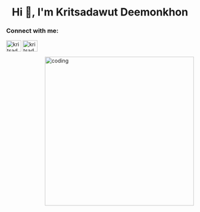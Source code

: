 <h1 align="center">Hi 👋, I'm Kritsadawut Deemonkhon</h1>

<h3 align="left">Connect with me:</h3>
<p align="left">
<a href="https://fb.com/kritsadawut deemonkhon" target="blank"><img align="center" src="https://raw.githubusercontent.com/rahuldkjain/github-profile-readme-generator/master/src/images/icons/Social/facebook.svg" alt="kritsadawut deemonkhon" height="30" width="40" /></a>
<a href="https://instagram.com/kritsadawuttt" target="blank"><img align="center" src="https://raw.githubusercontent.com/rahuldkjain/github-profile-readme-generator/master/src/images/icons/Social/instagram.svg" alt="kritsadawuttt" height="30" width="40" /></a>
</p>
<img align="right" alt="coding" width="400" src="https://bitterstar88.tumblr.com/post/50994781201/shuuuuuuutuuuuuup-thor">
